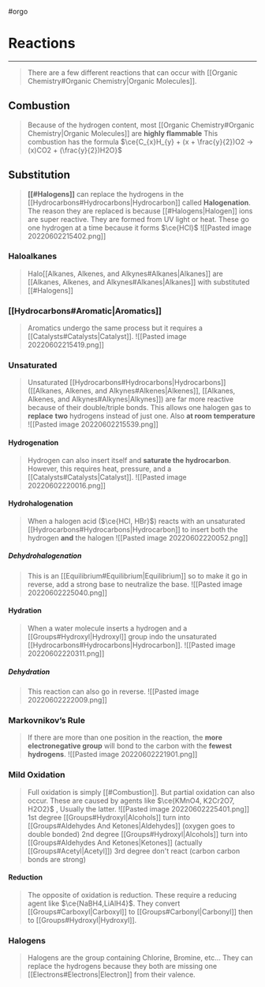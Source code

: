 #orgo 
# Reactions
---
> There are a few different reactions that can occur with [[Organic Chemistry#Organic Chemistry|Organic Molecules]].

## Combustion
> Because of the hydrogen content, most [[Organic Chemistry#Organic Chemistry|Organic Molecules]] are **highly flammable**
> This combustion has the formula
> $\ce{C_{x}H_{y} + (x + \frac{y}{2})O2 -> (x)CO2 + (\frac{y}{2})H2O}$  
## Substitution
> **[[#Halogens]]** can replace the hydrogens in the [[Hydrocarbons#Hydrocarbons|Hydrocarbon]] called **Halogenation**.
> The reason they are replaced is because [[#Halogens|Halogen]] ions are super reactive. They are formed from UV light or heat.
> These go one hydrogen at a time because it forms $\ce{HCl}$ 
>![[Pasted image 20220602215402.png]]
### Haloalkanes
> Halo[[Alkanes, Alkenes, and Alkynes#Alkanes|Alkanes]] are [[Alkanes, Alkenes, and Alkynes#Alkanes|Alkanes]] with substituted [[#Halogens]]

### [[Hydrocarbons#Aromatic|Aromatics]]
> Aromatics undergo the same process but it requires a [[Catalysts#Catalysts|Catalyst]].
>![[Pasted image 20220602215419.png]]
### Unsaturated 
> Unsaturated [[Hydrocarbons#Hydrocarbons|Hydrocarbons]] ([[Alkanes, Alkenes, and Alkynes#Alkenes|Alkenes]], [[Alkanes, Alkenes, and Alkynes#Alkynes|Alkynes]]) are far more reactive because of their double/triple bonds.
> This allows one halogen gas to **replace** **two** hydrogens instead of just one. Also **at room temperature**
>![[Pasted image 20220602215539.png]]
#### Hydrogenation
> Hydrogen can also insert itself and **saturate the hydrocarbon**. However, this requires heat, pressure, and a [[Catalysts#Catalysts|Catalyst]].
> ![[Pasted image 20220602220016.png]]
#### Hydrohalogenation
> When a halogen acid ($\ce{HCl, HBr}$) reacts with an unsaturated [[Hydrocarbons#Hydrocarbons|Hydrocarbon]] to insert both the hydrogen **and** the halogen
> ![[Pasted image 20220602220052.png]]

##### Dehydrohalogenation
> This is an [[Equilibrium#Equilibrium|Equilibrium]] so to make it go in reverse, add a strong base to neutralize the base.
> ![[Pasted image 20220602225040.png]]
#### Hydration
> When a water molecule inserts a hydrogen and a [[Groups#Hydroxyl|Hydroxyl]] group indo the unsaturated [[Hydrocarbons#Hydrocarbons|Hydrocarbon]].
> ![[Pasted image 20220602220311.png]]

##### Dehydration
> This reaction can also go in reverse.
> ![[Pasted image 20220602222009.png]]
### Markovnikov’s Rule
> If there are more than one position in the reaction, the **more electronegative group** will bond to the carbon with the **fewest** **hydrogens**.
> ![[Pasted image 20220602221901.png]] 
### Mild Oxidation
> Full oxidation is simply [[#Combustion]]. But partial oxidation can also occur. These are caused by agents like $\ce{KMnO4, K2Cr2O7, H2O2}$ , Usually the latter.
> ![[Pasted image 20220602225401.png]]
> 1st degree [[Groups#Hydroxyl|Alcohols]] turn into [[Groups#Aldehydes And Ketones|Aldehydes]] (oxygen goes to double bonded)
> 2nd degree [[Groups#Hydroxyl|Alcohols]] turn into [[Groups#Aldehydes And Ketones|Ketones]] (actually [[Groups#Acetyl|Acetyl]])
> 3rd degree don't react (carbon carbon bonds are strong)
#### Reduction
> The opposite of oxidation is reduction. These require a reducing agent like $\ce{NaBH4,LiAlH4}$.
> They convert [[Groups#Carboxyl|Carboxyl]] to [[Groups#Carbonyl|Carbonyl]] then to [[Groups#Hydroxyl|Hydroxyl]].
### Halogens
> Halogens are the group containing Chlorine, Bromine, etc...
> They can replace the hydrogens because they both are missing one [[Electrons#Electrons|Electron]] from their valence. 